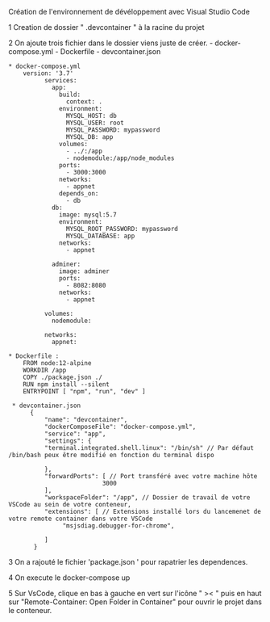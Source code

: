Création de l'environnement de dévéloppement avec Visual Studio Code 

1 Creation de dossier " .devcontainer " à la racine du projet

2 On ajoute trois fichier dans le dossier viens juste de créer.
     - docker-compose.yml
     - Dockerfile
     - devcontainer.json
        
    * docker-compose.yml
        version: '3.7'
              services: 
                app:
                  build: 
                    context: .
                  environment: 
                    MYSQL_HOST: db
                    MYSQL_USER: root
                    MYSQL_PASSWORD: mypassword
                    MYSQL_DB: app
                  volumes: 
                    - ../:/app
                    - nodemodule:/app/node_modules
                  ports: 
                    - 3000:3000
                  networks: 
                    - appnet
                  depends_on: 
                    - db
                db:
                  image: mysql:5.7
                  environment:
                    MYSQL_ROOT_PASSWORD: mypassword
                    MYSQL_DATABASE: app
                  networks: 
                    - appnet

                adminer:
                  image: adminer
                  ports:
                    - 8082:8080
                  networks: 
                    - appnet

              volumes: 
                nodemodule:

              networks: 
                appnet:   
     
    * Dockerfile : 
        FROM node:12-alpine
        WORKDIR /app
        COPY ./package.json ./
        RUN npm install --silent
        ENTRYPOINT [ "npm", "run", "dev" ]  
        
     * devcontainer.json
          {
              "name": "devcontainer",
              "dockerComposeFile": "docker-compose.yml",
              "service": "app",
              "settings": {
              "terminal.integrated.shell.linux": "/bin/sh" // Par défaut /bin/bash peux être modifié en fonction du terminal dispo 

              },
              "forwardPorts": [ // Port transféré avec votre machine hôte
                              3000
              ],
              "workspaceFolder": "/app", // Dossier de travail de votre VSCode au sein de votre conteneur,
              "extensions": [ // Extensions installé lors du lancemenet de votre remote container dans votre VSCode
                   "msjsdiag.debugger-for-chrome",

              ]
           }
   
 3 On a rajouté le fichier 'package.json ' pour rapatrier les dependences.
 
 4 On execute le docker-compose up
 
 5 Sur VsCode, clique en bas à gauche en vert sur l'icône " >< " puis en haut sur "Remote-Container: Open Folder in Container" pour ouvrir le projet dans le conteneur.
 
 
 
